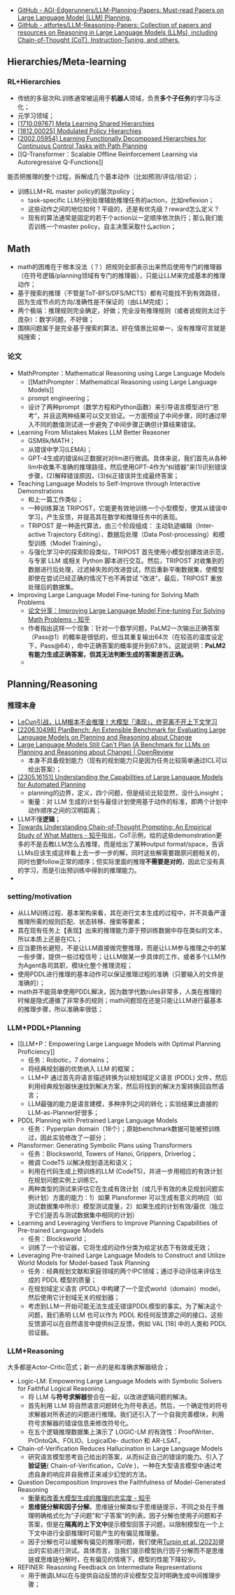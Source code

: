 - [GitHub - AGI-Edgerunners/LLM-Planning-Papers: Must-read Papers on Large Language Model (LLM) Planning.](https://github.com/AGI-Edgerunners/LLM-Planning-Papers)
- [GitHub - atfortes/LLM-Reasoning-Papers: Collection of papers and resources on Reasoning in Large Language Models (LLMs), including Chain-of-Thought (CoT), Instruction-Tuning, and others.](https://github.com/atfortes/LLM-Reasoning-Papers)

## Hierarchies/Meta-learning
### RL+Hierarchies
- 传统的多层次RL训练通常被运用于**机器人**领域，负责**多个子任务**的学习与泛化；
- 元学习领域；
- [[1710.09767] Meta Learning Shared Hierarchies](https://arxiv.org/abs/1710.09767)
- [[1812.00025] Modulated Policy Hierarchies](https://arxiv.org/abs/1812.00025)
- [[2002.05954] Learning Functionally Decomposed Hierarchies for Continuous Control Tasks with Path Planning](https://arxiv.org/abs/2002.05954)
- [[Q-Transformer：Scalable Offline Reinforcement Learning via Autoregressive Q-Functions]]

能否把推理的整个过程，拆解成几个基本动作（比如预测/评估/验证）；
- 训练LLM+RL master policy的层次policy；
	- task-specific LLM分别处理辅助推理任务的action，比如reflexion；
	- 这些动作之间的地位如何？平级的，还是有优先级？reward怎么定义？
	- 现有的算法通常是固定的若干个action以一定顺序依次执行；那么我们能否训练一个master policy，自主决策采取什么action；

## Math
- math的困难在于根本没法（？）把规则全部表示出来然后使用专门的推理器（在符号逻辑/planning领域有专门的推理器），只能让LLM来完成基本的推理动作；
- 基于搜索的推理（不管是ToT-BFS/DFS/MCTS）都有可能找不到有效路径，因为生成节点的方向/准确性是不保证的（由LLM完成）；
- 两个极端：推理规则完全确定，好做；完全没有推理规则（或者说规则太过于庞杂）：数学问题，不好做；
- 围棋问题属于是完全基于搜索的算法，好在情景比较单一，没有推理可言就是纯搜索；
### 论文
- MathPrompter：Mathematical Reasoning using Large Language Models
	- [[MathPrompter：Mathematical Reasoning using Large Language Models]]
	- prompt engineering；
	- 设计了两种prompt（数学方程和Python函数）来引导语言模型进行“思考“，并且这两种结果可以交叉验证。一方面预设了中间步骤，同时通过带入不同的数值测试进一步避免了中间步骤正确但计算结果错误。
- Learning From Mistakes Makes LLM Better Reasoner
	- GSM8k/MATH；
	- 从错误中学习(LEMA)；
	- GPT-4生成的错误纠正数据对对llm进行微调。具体来说，我们首先从各种llm中收集不准确的推理路径，然后使用GPT-4作为“纠错器”来(1)识别错误步骤，(2)解释错误原因，(3)纠正错误并生成最终答案；
- Teaching Language Models to Self-Improve through Interactive Demonstrations
	- 和上一篇工作类似；
	- 一种训练算法 TRIPOST，它能更有效地训练一个小型模型，使其从错误中学习，产生反馈，并提高其在数学和推理任务中的表现。
	- TRIPOST 是一种迭代算法，由三个阶段组成： 主动轨迹编辑（Inter- active Trajectory Editing）、数据后处理（Data Post-processing）和模型训练（Model Training）。
	- 与强化学习中的探索阶段类似，TRIPOST 首先使用小模型创建改进示范，与专家 LLM 或相关 Python 脚本进行交互。然后，TRIPOST 对收集到的数据进行后处理，过滤掉失败的改进尝试，然后重新平衡数据集，使模型即使在尝试已经正确的情况下也不再尝试 "改进"。最后，TRIPOST 重放处理后的数据集。
- Improving Large Language Model Fine-tuning for Solving Math Problems
	- [论文分享：Improving Large Language Model Fine-tuning For Solving Math Problems - 知乎](https://zhuanlan.zhihu.com/p/667243909)
	- 作者指出这样一个现象：针对一个数学问题，PaLM2一次输出正确答案（Pass@1）的概率是很低的，但当其重复输出64次（在较高的温度设定下，Pass@64），命中正确答案的概率提升到67.8%。这就说明：**PaLM2有能力生成正确答案，但其无法判断生成的答案是否正确。**
	- 

## Planning/Reasoning

### 推理本身
- [LeCun引战，LLM根本不会推理！大模型「涌现」，终究离不开上下文学习](https://mp.weixin.qq.com/s/apNDE-I2MNpTmmaZI1cY4A)
- [[2206.10498] PlanBench: An Extensible Benchmark for Evaluating Large Language Models on Planning and Reasoning about Change](https://arxiv.org/abs/2206.10498)
- [Large Language Models Still Can't Plan (A Benchmark for LLMs on Planning and Reasoning about Change) | OpenReview](https://openreview.net/forum?id=wUU-7XTL5XO)
	- 本身不具备规划能力（现有的规划能力只是因为任务比较简单通过ICL可以给出答案）；
- [[2305.16151] Understanding the Capabilities of Large Language Models for Automated Planning](https://arxiv.org/abs/2305.16151)
	- planning的边界，定义，四个问题，但是结论比较显然，没什么insight；
	- 衡量：对 LLM 生成的计划与最佳计划使用基于动作的标准，即两个计划中动作顺序之间的汉明距离；
- LLM不懂**逻辑**；
- [Towards Understanding Chain-of-Thought Prompting: An Empirical Study of What Matters - 知乎](https://zhuanlan.zhihu.com/p/661161200)指出，CoT示例，给的这些demonstration更多的不是去教LLM怎么去推理，而是给出了某种output format/space，告诉LLMs应该生成这样看上去一步一步的解，同时这些解需要跟原问题相关的，同时也要follow正常的顺序；但实际里面的推理**不需要是对的**，因此它没有真的学习，而是引出预训练中得到的推理能力。
- 

### setting/motivation
- 从LLM训练过程、基本架构来看，其在进行文本生成的过程中，并不具备严谨推理所需的规则匹配、状态转移、搜索等要素；
- 其在现有任务上【表现】出来的推理能力源于预训练数据中存在类似的文本，所以本质上还是在ICL；
- 应当要扬长避短，不是让LLM直接做完整推理，而是让LLM参与推理之中的某一些步骤，提供一些过程信号；让LLM做某一步具体的工作，或者多个LLM作为Agent各司其职，模块化整个推理流程；
- 使用PDDL进行推理的基本动作可以保证推理过程的准确（只要输入的文件是准确的）；
- math并不能简单使用PDDL解决，因为数学代数rules非常多，人类在推理的时候是隐式遵循了非常多的规则；math问题现在还是只能让LLM进行最基本的推理步骤，所以准确率很低；

### LLM+PDDL+Planning
-  [[LLM+P：Empowering Large Language Models with Optimal Planning Proficiency]]
	- 任务：Robotic，7 domains；
	- 将经典规划器的优势纳入 LLM 的框架；
	- LLM+P 通过首先将语言描述转换为以规划域定义语言 (PDDL) 文件，然后利用经典规划器快速找到解决方案，然后将找到的解决方案转换回自然语言；
	- LLM最强的能力是语言建模，多种序列之间的转化；实验结果比直接的LLM-as-Planner好很多；
- PDDL Planning with Pretrained Large Language Models
	- 任务：Pyperplan domain（18个）；原始benchmark数据可能被预训练过，因此实验修改了一部分；
- Plansformer: Generating Symbolic Plans using Transformers
	- 任务：Blocksworld, Towers of Hanoi, Grippers, Driverlog；
	- 微调 CodeT5 以解决规划语法和语义；
	- 利用在代码生成上预训练的LLM (CodeT5)，并进一步用相应的有效计划在规划问题实例上训练它。
	- 两种类型的测试来评估它在生成有效计划（或几乎有效的未见规划问题实例计划）方面的能力：1）如果 Plansformer 可以生成有意义的响应（如测试数据集中所示）模型测试度量，2）如果生成的计划有效/最优（独立于它们是否与测试数据集中相同的计划） 
- Learning and Leveraging Verifiers to Improve Planning Capabilities of Pre-trained Language Models
	- 任务：Blocksworld；
	- 训练了一个验证器，它将生成的动作分类为给定状态下有效或无效；
- Leveraging Pre-trained Large Language Models to Construct and Utilize World Models for Model-based Task Planning
	- 任务：经典规划文献和家庭领域的两个IPC领域；通过手动评估来评估生成的 PDDL 模型的质量；
	- 在规划域定义语言 (PDDL) 中构建了一个显式world（domain）model，然后使用它计划域无关的规划器；
	- 考虑到LLM一开始可能无法生成无错误PDDL模型的事实。为了解决这个问题，我们表明 LLM 也可以作为 PDDL 和任何反馈源之间的接口，这些反馈源可以在自然语言中提供纠正反馈，例如 VAL [18] 中的人类和 PDDL 验证器。

### LLM+Reasoning
大多都是Actor-Critic范式；新一点的是和准确求解器结合；
- Logic-LM: Empowering Large Language Models with Symbolic Solvers for Faithful Logical Reasoning.
	- 将 LLM 与**符号求解器**整合在一起，以改进逻辑问题的解决。
	- 首先利用 LLM 将自然语言问题转化为符号表述。然后，一个确定性的符号求解器对所表述的问题进行推理。我们还引入了一个自我完善模块，利用符号求解器的错误信息来修改符号化。
	- 在五个逻辑推理数据集上演示了 LOGIC-LM 的有效性：ProofWriter、PrOntoQA、FOLIO、LogicalDe- duction 和 AR-LSAT。
- Chain-of-Verification Reduces Hallucination in Large Language Models
	- 研究语言模型思考自己给出的答案，从而纠正自己的错误的能力。引入了**验证链**( Chain-of-Verification，CoVe )，一种在大型语言模型中通过考虑自身的响应并自我修正来减少幻觉的方法。
- Question Decomposition Improves the Faithfulness of Model-Generated Reasoning 
	- [衡量和改善大模型生成的推理的忠实度 - 知乎](https://zhuanlan.zhihu.com/p/648216748)
	- **思维链分解和因子分解**。思维链分解类似于思维链提示，不同之处在于推理明确格式化为“子问题”和“子答案”的列表。因子分解也使用子问题和子答案，但是在**隔离的上下文中**提示模型回答子问题，以限制模型在一个上下文中进行全部推理时可能产生的有偏见推理量。
	- 因子分解也可以缓解有偏见的推理问题，我们使用[Turpin et al. (2023)](https://link.zhihu.com/?target=https%3A//arxiv.org/abs/2305.04388)提出的实验进行测试。具体而言，当我们提示模型执行因子分解而不是思维链或思维链分解时，在有偏见的情境下，模型的性能下降较少。
- REFINER: Reasoning Feedback on Intermediate Representations
	- 用于微调LM以在与提供自动反馈的评论模型交互时明确生成中间推理步骤；